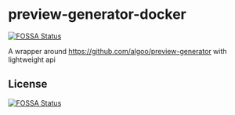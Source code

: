 # preview-generator-docker
[![FOSSA Status](https://app.fossa.io/api/projects/git%2Bgithub.com%2Fjbl2024%2Fpreview-generator-docker.svg?type=shield)](https://app.fossa.io/projects/git%2Bgithub.com%2Fjbl2024%2Fpreview-generator-docker?ref=badge_shield)


A wrapper around https://github.com/algoo/preview-generator with lightweight api


## License
[![FOSSA Status](https://app.fossa.io/api/projects/git%2Bgithub.com%2Fjbl2024%2Fpreview-generator-docker.svg?type=large)](https://app.fossa.io/projects/git%2Bgithub.com%2Fjbl2024%2Fpreview-generator-docker?ref=badge_large)